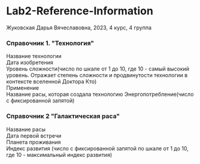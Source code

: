 # Lab2-Reference-Information
Жуковская Дарья Вячеславовна, 2023, 4 курс, 4 группа

### Справочник 1. "Технология"  
Название технологии  
Дата изобретения  
Уровень сложности(число по шкале от 1 до 10, где 10 - самый высокий уровень. Отражает степень сложности и продвинутости технологии в контексте вселенной Доктора Кто)  
Применение  
Название расы, которая создала технологию
Энергопотребление(число с фиксированной запятой)  
### Справочник 2 "Галактическая раса"  
Название расы  
Дата первой встречи  
Планета проживания  
Индекс развития (число с фиксированной запятой по шкале от 1 до 10, где 10 - максимальный индекс развития)  
